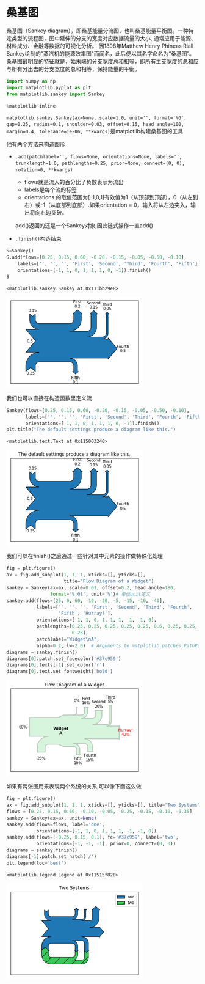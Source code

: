 
# 桑基图

桑基图（Sankey diagram），即桑基能量分流图，也叫桑基能量平衡图。一种特定类型的流程图，图中延伸的分支的宽度对应数据流量的大小,
通常应用于能源、材料成分、金融等数据的可视化分析。
因1898年Matthew Henry Phineas Riall Sankey绘制的"蒸汽机的能源效率图"而闻名，此后便以其名字命名为“桑基图”。
桑基图最明显的特征就是，始末端的分支宽度总和相等，即所有主支宽度的总和应与所有分出去的分支宽度的总和相等，保持能量的平衡。


```python
import numpy as np
import matplotlib.pyplot as plt
from matplotlib.sankey import Sankey
```


```python
%matplotlib inline
```

`matplotlib.sankey.Sankey(ax=None, scale=1.0, unit='', format='%G', gap=0.25, radius=0.1, shoulder=0.03, offset=0.15, head_angle=100, margin=0.4, tolerance=1e-06, **kwargs)`是matplotlib构建桑基图的工具

他有两个方法来构造图形

+ `.add(patchlabel='', flows=None, orientations=None, labels='', trunklength=1.0, pathlengths=0.25, prior=None, connect=(0, 0), rotation=0, **kwargs)`
    
    + flows就是流入的百分比了负数表示为流出
    + labels是每个流的标签
    + orientations 的取值范围为[-1,0,1]有效值为1（从顶部到顶部），0（从左到右）或-1（从底部到底部）.如果orientation = 0，输入将从左边突入，输出将向右边突破。
    
    
    add()返回的还是一个Sankey对象,因此链式操作一直add()
    
+ `.finish()`构造结束


```python
S=Sankey()
S.add(flows=[0.25, 0.15, 0.60, -0.20, -0.15, -0.05, -0.50, -0.10],
    labels=['', '', '', 'First', 'Second', 'Third', 'Fourth', 'Fifth'],
    orientations=[-1, 1, 0, 1, 1, 1, 0, -1]).finish()
S
```




    <matplotlib.sankey.Sankey at 0x111bb29e8>




![png](output_4_1.png)


我们也可以直接在构造函数里定义流


```python
Sankey(flows=[0.25, 0.15, 0.60, -0.20, -0.15, -0.05, -0.50, -0.10],
       labels=['', '', '', 'First', 'Second', 'Third', 'Fourth', 'Fifth'],
       orientations=[-1, 1, 0, 1, 1, 1, 0, -1]).finish()
plt.title("The default settings produce a diagram like this.")
```




    <matplotlib.text.Text at 0x115003240>




![png](output_6_1.png)


我们可以在finish()之后通过一些针对其中元素的操作做特殊化处理


```python
fig = plt.figure()
ax = fig.add_subplot(1, 1, 1, xticks=[], yticks=[],
                     title="Flow Diagram of a Widget")
sankey = Sankey(ax=ax, scale=0.01, offset=0.2, head_angle=180,
                format='%.0f', unit='%')# 单位unit定义
sankey.add(flows=[25, 0, 60, -10, -20, -5, -15, -10, -40],
           labels=['', '', '', 'First', 'Second', 'Third', 'Fourth',
                   'Fifth', 'Hurray!'],
           orientations=[-1, 1, 0, 1, 1, 1, -1, -1, 0],
           pathlengths=[0.25, 0.25, 0.25, 0.25, 0.25, 0.6, 0.25, 0.25,
                        0.25],
           patchlabel="Widget\nA",
           alpha=0.2, lw=2.0)  # Arguments to matplotlib.patches.PathPatch()
diagrams = sankey.finish()
diagrams[0].patch.set_facecolor('#37c959')
diagrams[0].texts[-1].set_color('r')
diagrams[0].text.set_fontweight('bold')
```


![png](output_8_0.png)


如果有两张图用来表现两个系统的关系,可以像下面这么做


```python
fig = plt.figure()
ax = fig.add_subplot(1, 1, 1, xticks=[], yticks=[], title="Two Systems")
flows = [0.25, 0.15, 0.60, -0.10, -0.05, -0.25, -0.15, -0.10, -0.35]
sankey = Sankey(ax=ax, unit=None)
sankey.add(flows=flows, label='one',
           orientations=[-1, 1, 0, 1, 1, 1, -1, -1, 0])
sankey.add(flows=[-0.25, 0.15, 0.1], fc='#37c959', label='two',
           orientations=[-1, -1, -1], prior=0, connect=(0, 0))
diagrams = sankey.finish()
diagrams[-1].patch.set_hatch('/')
plt.legend(loc='best')
```




    <matplotlib.legend.Legend at 0x11515f828>




![png](output_10_1.png)

